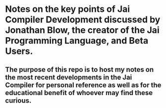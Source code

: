 # Notes on the key points of Jai Compiler Development discussed by Jonathan Blow, the creator of the Jai Programming Language, and Beta Users.

## The purpose of this repo is to host my notes on the most recent developments in the Jai Compiler for personal reference as well as for the educational benefit of whoever may find these curious.
